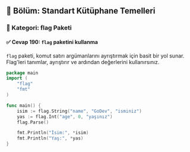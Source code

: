 ## 📘 Bölüm: Standart Kütüphane Temelleri
### 🔹 Kategori: flag Paketi
#### ✅ Cevap 190: `flag` paketini kullanma

`flag` paketi, komut satırı argümanlarını ayrıştırmak için basit bir yol sunar. Flag'leri tanımlar, ayrıştırır ve ardından değerlerini kullanırsınız.

```go
package main
import (
    "flag"
    "fmt"
)

func main() {
    isim := flag.String("name", "GoDev", "isminiz")
    yas := flag.Int("age", 0, "yaşınız")
    flag.Parse()

    fmt.Println("İsim:", *isim)
    fmt.Println("Yaş:", *yas)
}
```

